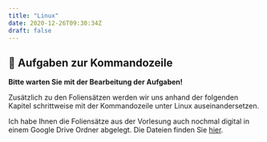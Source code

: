 ```yaml
---
title: "Linux"
date: 2020-12-26T09:30:34Z
draft: false
---
```


## 🐧 Aufgaben zur Kommandozeile

**Bitte warten Sie mit der Bearbeitung der Aufgaben!**

Zusätzlich zu den Foliensätzen werden wir uns anhand der folgenden Kapitel schrittweise mit der Kommandozeile unter Linux auseinandersetzen.

Ich habe Ihnen die Foliensätze aus der Vorlesung auch nochmal digital in einem Google Drive Ordner abgelegt. Die Dateien finden Sie [hier](https://drive.google.com/open?id=1jAVLTz3SNmBbfHlRN9A_4Xw7nDfOsEpW).